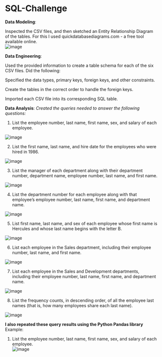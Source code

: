 # SQL-Challenge  
         
**Data Modeling**:       
  
Inspected the CSV files, and then sketched an Entity Relationship Diagram of the tables. For this I used quickdatabasediagrams.com - a free tool available online.  
![image](https://github.com/dclaxto1/SQL-Challenge/assets/128431134/ed8d4923-6fff-43ec-9ebd-0e2943fbbf18)


**Data Engineering**:  
  
Used the provided information to create a table schema for each of the six CSV files. Did the following:
 
Specified the data types, primary keys, foreign keys, and other constraints.

Create the tables in the correct order to handle the foreign keys. 

Imported each CSV file into its corresponding SQL table.

**Data Analysis**:
*Created the queries needed to answer the following questions:*

1. List the employee number, last name, first name, sex, and salary of each employee. 

![image](https://github.com/dclaxto1/SQL-Challenge/assets/128431134/87c694ee-f9e8-44d3-8034-4d70ed9ab370)

2. List the first name, last name, and hire date for the employees who were hired in 1986.  <br />

![image](https://github.com/dclaxto1/SQL-Challenge/assets/128431134/db5666e7-8787-46d6-a3b9-a7a0389c48a5)

3. List the manager of each department along with their department number, department name, employee number, last name, and first name.<br />

![image](https://github.com/dclaxto1/SQL-Challenge/assets/128431134/85936139-6a10-439b-bc45-92e45d36ced5)

4. List the department number for each employee along with that employee’s employee number, last name, first name, and department name.<br />

![image](https://github.com/dclaxto1/SQL-Challenge/assets/128431134/1abd95a7-18d9-4b32-afc9-f694e8e961ae)

5. List first name, last name, and sex of each employee whose first name is Hercules and whose last name begins with the letter B.<br />

![image](https://github.com/dclaxto1/SQL-Challenge/assets/128431134/e01a5f49-b266-4d1e-9a92-e215f5d41123)

6. List each employee in the Sales department, including their employee number, last name, and first name.<br />

![image](https://github.com/dclaxto1/SQL-Challenge/assets/128431134/0f69909a-bbd4-41bc-9f73-71b79f1666d6)

7. List each employee in the Sales and Development departments, including their employee number, last name, first name, and department name.<br />

![image](https://github.com/dclaxto1/SQL-Challenge/assets/128431134/fa0a6a1a-a50f-496e-91d2-ef6a24d3d03d)

8. List the frequency counts, in descending order, of all the employee last names (that is, how many employees share each last name).<br />

![image](https://github.com/dclaxto1/SQL-Challenge/assets/128431134/e26dafc0-4db0-44f6-954e-76d4680b45e8)

**I also repeated these query results using the Python Pandas library**<br />
Example:<br />
1. List the employee number, last name, first name, sex, and salary of each employee.<br />
![image](https://github.com/dclaxto1/SQL-Challenge/assets/128431134/541447c8-3efb-4d83-967a-9049c0aabf9f)

